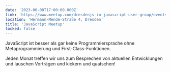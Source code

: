 ```yaml
---
date: '2023-06-08T17:00:00.000Z'
link: 'https://www.meetup.com/dresdenjs-io-javascript-user-group/events/wwdfrqyfcjblb/'
location: 'Hermann-Mende-Straße 4, Dresden'
title: 'JavaScript Meetup'
locked: false
---
```

JavaScript ist besser als gar keine Programmiersprache ohne Metaprogrammierung und First-Class-Funktionen.

Jeden Monat treffen wir uns zum Besprechen von aktuellen Entwicklungen und lauschen Vorträgen und kickern und quatschen!
